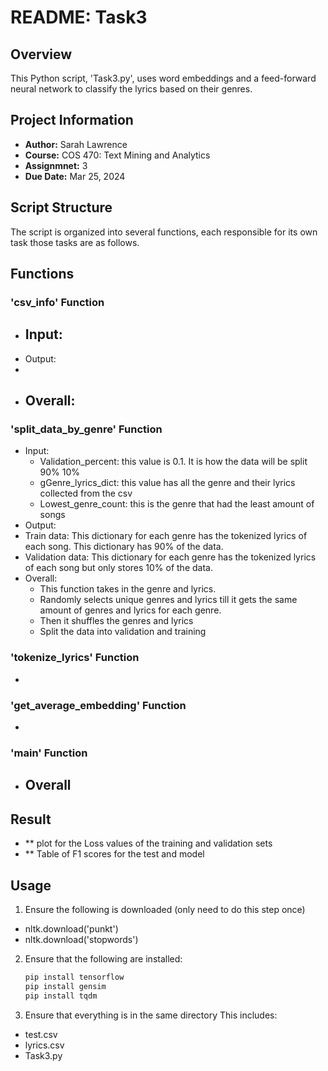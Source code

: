 # README: Task3

## Overview

This Python script, 'Task3.py', uses word embeddings and a feed-forward neural network to classify the lyrics based on their genres.

## Project Information

- **Author:** Sarah Lawrence
- **Course:** COS 470: Text Mining and Analytics
- **Assignmnet:** 3
- **Due Date:** Mar 25, 2024

## Script Structure

The script is organized into several functions, each responsible for its own task those tasks are as follows.

## Functions

### 'csv_info' Function
- Input:
  - 
- Output:
 -  
- Overall:
  - 

### 'split_data_by_genre' Function
- Input:
  - Validation_percent: this value is 0.1. It is how the data will be split 90% 10%
  - gGenre_lyrics_dict: this value has all the genre and their lyrics collected from the csv
  - Lowest_genre_count: this is the genre that had the least amount of songs
- Output:
 -  Train data: This dictionary for each genre has the tokenized lyrics of each song. This dictionary has 90% of the data.
 -  Validation data: This dictionary for each genre has the tokenized lyrics of each song but only stores 10% of the data.
- Overall:
  - This function takes in the genre and lyrics.
  - Randomly selects unique genres and lyrics till it gets the same amount of genres and lyrics for each genre.
  - Then it shuffles the genres and lyrics
  - Split the data into validation and training


### 'tokenize_lyrics' Function

- 

### 'get_average_embedding' Function

- 

### 'main' Function
- Overall
  - 

## Result

- ** plot for the Loss values of the training and validation sets
- ** Table of F1 scores for the test and model 


## Usage
1. Ensure the following is downloaded (only need to do this step once)
  - nltk.download('punkt')
  - nltk.download('stopwords')
2. Ensure that the following are installed:

    ```bash
    pip install tensorflow
    pip install gensim
    pip install tqdm
    ```
3. Ensure that everything is in the same directory
   This includes:
  - test.csv
  - lyrics.csv
  - Task3.py
